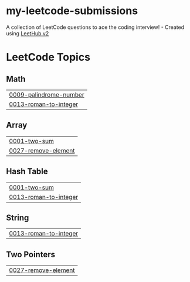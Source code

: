 # my-leetcode-submissions
A collection of LeetCode questions to ace the coding interview! - Created using [LeetHub v2](https://github.com/arunbhardwaj/LeetHub-2.0)

<!---LeetCode Topics Start-->
# LeetCode Topics
## Math
|  |
| ------- |
| [0009-palindrome-number](https://github.com/yassine4real/my-leetcode-submissions/tree/master/0009-palindrome-number) |
| [0013-roman-to-integer](https://github.com/yassine4real/my-leetcode-submissions/tree/master/0013-roman-to-integer) |
## Array
|  |
| ------- |
| [0001-two-sum](https://github.com/yassine4real/my-leetcode-submissions/tree/master/0001-two-sum) |
| [0027-remove-element](https://github.com/yassine4real/my-leetcode-submissions/tree/master/0027-remove-element) |
## Hash Table
|  |
| ------- |
| [0001-two-sum](https://github.com/yassine4real/my-leetcode-submissions/tree/master/0001-two-sum) |
| [0013-roman-to-integer](https://github.com/yassine4real/my-leetcode-submissions/tree/master/0013-roman-to-integer) |
## String
|  |
| ------- |
| [0013-roman-to-integer](https://github.com/yassine4real/my-leetcode-submissions/tree/master/0013-roman-to-integer) |
## Two Pointers
|  |
| ------- |
| [0027-remove-element](https://github.com/yassine4real/my-leetcode-submissions/tree/master/0027-remove-element) |
<!---LeetCode Topics End-->